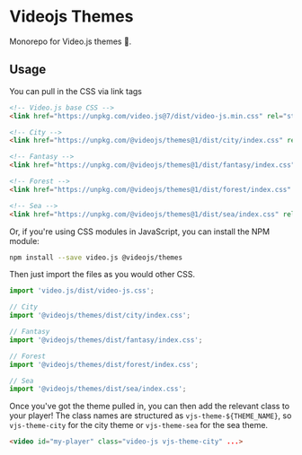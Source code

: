 # Videojs Themes

Monorepo for Video.js themes :nail_care:.

## Usage

You can pull in the CSS via link tags

```html
<!-- Video.js base CSS -->
<link href="https://unpkg.com/video.js@7/dist/video-js.min.css" rel="stylesheet">

<!-- City -->
<link href="https://unpkg.com/@videojs/themes@1/dist/city/index.css" rel="stylesheet">

<!-- Fantasy -->
<link href="https://unpkg.com/@videojs/themes@1/dist/fantasy/index.css" rel="stylesheet">

<!-- Forest -->
<link href="https://unpkg.com/@videojs/themes@1/dist/forest/index.css" rel="stylesheet">

<!-- Sea -->
<link href="https://unpkg.com/@videojs/themes@1/dist/sea/index.css" rel="stylesheet">
```

Or, if you're using CSS modules in JavaScript, you can install the NPM module:

```sh
npm install --save video.js @videojs/themes
```

Then just import the files as you would other CSS.

```javascript
import 'video.js/dist/video-js.css';

// City
import '@videojs/themes/dist/city/index.css';

// Fantasy
import '@videojs/themes/dist/fantasy/index.css';

// Forest
import '@videojs/themes/dist/forest/index.css';

// Sea
import '@videojs/themes/dist/sea/index.css';
```

Once you've got the theme pulled in, you can then add the relevant class to your player! The class names are structured as `vjs-theme-${THEME_NAME}`, so `vjs-theme-city` for the city theme or `vjs-theme-sea` for the sea theme.


```html
<video id="my-player" class="video-js vjs-theme-city" ...>
```
